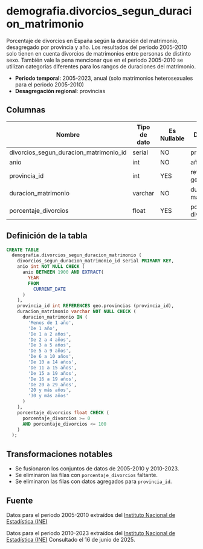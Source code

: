 # demografia.divorcios_segun_duracion_matrimonio

Porcentaje de divorcios en España según la duración del matrimonio, desagregado por provincia y año. Los resultados del periodo 2005-2010 solo tienen en cuenta divorcios de matrimonios entre personas de distinto sexo. También vale la pena mencionar que en el periodo 2005-2010 se utilizan categorías diferentes para los rangos de duraciones del matrimonio.

- **Periodo temporal**: 2005-2023, anual (solo matrimonios heterosexuales para el periodo 2005-2010)
- **Desagregación regional**: provincias

## Columnas

| Nombre | Tipo de dato | Es Nullable | Descripción |
| --- | --- | --- | --- |
| divorcios_segun_duracion_matrimonio_id | serial | NO | primary key |
| anio | int | NO | año |
| provincia_id | int | YES | referencia a geo.provincias |
| duracion_matrimonio | varchar | NO | duración del matrimonio |
| porcentaje_divorcios | float | YES | porcentaje de divorcios |

## Definición de la tabla

```sql
CREATE TABLE
  demografia.divorcios_segun_duracion_matrimonio (
    divorcios_segun_duracion_matrimonio_id serial PRIMARY KEY,
    anio int NOT NULL CHECK (
      anio BETWEEN 1900 AND EXTRACT(
        YEAR
        FROM
          CURRENT_DATE
      )
    ),
    provincia_id int REFERENCES geo.provincias (provincia_id),
    duracion_matrimonio varchar NOT NULL CHECK (
      duracion_matrimonio IN (
        'Menos de 1 año',
        'De 1 año',
        'De 1 a 2 años',
        'De 2 a 4 años',
        'De 3 a 5 años',
        'De 5 a 9 años',
        'De 6 a 10 años',
        'De 10 a 14 años',
        'De 11 a 15 años',
        'De 15 a 19 años',
        'De 16 a 19 años',
        'De 20 a 29 años',
        '20 y más años',
        '30 y más años'
      )
    ),
    porcentaje_divorcios float CHECK (
      porcentaje_divorcios >= 0
      AND porcentaje_divorcios <= 100
    )
  );
```

## Transformaciones notables

- Se fusionaron los conjuntos de datos de 2005-2010 y 2010-2023.
- Se eliminaron las filas con `porcentaje_divorcios` faltante.
- Se eliminaron las filas con datos agregados para `provincia_id`.

## Fuente

Datos para el periodo 2005-2010 extraídos del <a href="https://www.ine.es/jaxiT3/Tabla.htm?t=25214&L=0" target="_blank">Instituto Nacional de Estadística (INE)</a>

Datos para el periodo 2010-2023 extraídos del <a href="https://www.ine.es/jaxiT3/Tabla.htm?t=25213&L=0" target="_blank">Instituto Nacional de Estadística (INE)</a>
Consultado el 16 de junio de 2025.
